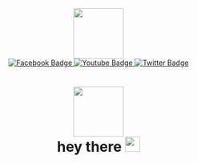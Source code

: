<div id="header" align="center">
  <img src="https://media.giphy.com/media/M9gbBd9nbDrOTu1Mqx/giphy.gif" width="100"/>
</div>

<div id="badges" align= "center">
  <a href="https://www.facebook.com/yamabuki.saaya.1905/">
    <img src="https://img.shields.io/badge/Facebook-1877F2?style=for-the-badge&logo=facebook&logoColor=white" alt="Facebook Badge"/>
  </a>
  <a href="https://www.youtube.com/channel/UCgh5Ul0HU55XqEmXxzHgKqA">
    <img src="https://img.shields.io/badge/YouTube-red?style=for-the-badge&logo=youtube&logoColor=white" alt="Youtube Badge"/>
  </a>
  <a href="https://twitter.com/Sakeuuugen_">
    <img src="https://img.shields.io/badge/Twitter-blue?style=for-the-badge&logo=twitter&logoColor=white" alt="Twitter Badge"/>
  </a>
</div>
<div id="badges" align= "center">
  <a>
     <img src="https://komarev.com/ghpvc/?username=xinhaidegou222&style=flat-square&color=blue" alt=""/>
  </a>
</div>

<h1 align= "center">
  <img src="https://tenor.com/view/nilou-genshin-genshin-impact-nilou-eating-paimon-nilou-eat-gif-26959138.gif" width="100px"/>
  
  <br>
    hey there
    <img src="https://media.giphy.com/media/hvRJCLFzcasrR4ia7z/giphy.gif" width="30px"/>
  </br>
</h1>
